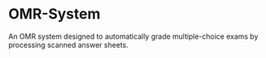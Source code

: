 # OMR-System
An OMR system designed to automatically grade multiple-choice exams by processing scanned answer sheets.
